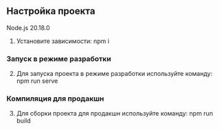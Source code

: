 ## Настройка проекта

Node.js 20.18.0

1. Установите зависимости: npm i

### Запуск в режиме разработки

2. Для запуска проекта в режиме разработки используйте команду: npm run serve 

### Компиляция для продакшн

3. Для сборки проекта для продакшн используйте команду: npm run build

